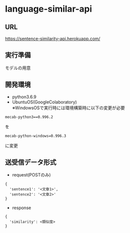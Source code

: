 # language-similar-api
## URL
https://sentence-similarity-api.herokuapp.com/
## 実行準備
モデルの用意
## 開発環境
* python3.6.9
* UbuntuOS(GoogleColaboratory)  
※WindowsOSで実行時には環境構築時に以下の変更が必要
```text: requirements
mecab-python3==0.996.2
```
を
```text: requirements
mecab-python-windows=0.996.3
```
に変更  
## 送受信データ形式
* request(POSTのみ)
```
{
  'sentence1': '<文章1>',
  'sentence2': '<文章2>'
}
```
* response
```
{
  'similarity': <類似度>
}
```
